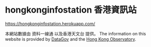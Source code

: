 # hongkonginfostation 香港資訊站

https://hongkonginfostation.herokuapp.com/

本網站數據由 資料一線通 以及香港天文台 提供。
The information on this website is provided by [DataGov](https://data.gov.hk/tc/city-dashboard) and the [Hong Kong Observatory](https://www.weather.gov.hk/en/index.html).
